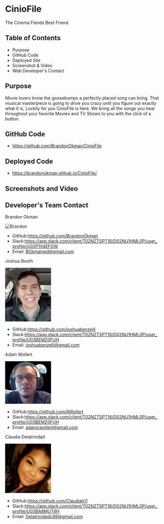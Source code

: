 # CinioFile 
The Cinema Fiends Best Friend

## Table of Contents
* Purpose
* GitHub Code
* Deployed Site
* Screenshot & Video
* Web Developer's Contact

## Purpose
Movie lovers know the goosebumps a perfectly placed song can bring. That musical masterpiece is going to drive you crazy until you figure out exactly what it is, Luckily for you CinioFile is here. We bring all the songs you hear throughout your favorite Movies and TV Shows to you with the click of a button.

## GitHub Code
* https://github.com/BrandonOkman/CinioFile
## Deployed Code
* https://brandonokman.github.io/CinioFile/

## Screenshots and Video


## Developer's Team Contact

Brandon Okman

<img width="150" alt="Brandon" src="https://user-images.githubusercontent.com/87589924/146662823-29aeef3c-9f95-4c14-9b4f-1c58aeeebb40.png">

* GitHub:https://github.com/BrandonOkman
* Slack:https://app.slack.com/client/T02NZTSPT16/D02NU1HML0P/user_profile/U02P1V4EFGW
* Email: BOkmanwd@gmail.com

Joshua Booth

<img width="150" alt="Josh" src="/images/Josh.png">

* GitHub:https://github.com/joshuabenzelli
* Slack:https://app.slack.com/client/T02NZTSPT16/D02NU1HML0P/user_profile/U03BEMZ0FUH
* Email: joshuabenzelli@gmail.com

Adam Wollert

<img width="150" alt="Adam" src="/images/Adam.png">

* GitHub:https://github.com/AWollert
* Slack:https://app.slack.com/client/T02NZTSPT16/D02NU1HML0P/user_profile/U03BEMZ0FUH
* Email: adamcwollert@gmail.com

Claudia Delatrindad

<img width="150" alt="Claudia" src="/images/claudia.png">

* GitHub:https://github.com/Claudiatri1
* Slack:https://app.slack.com/client/T02NZTSPT16/D02NU1HML0P/user_profile/U03BA8MUT4H
* Email: Delatrinidadc89@gmail.com